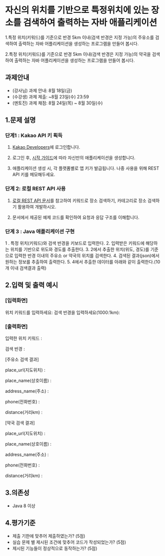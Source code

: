 # 자신의 위치를 기반으로 특정위치에 있는 장소를 검색하여 출력하는 자바 애플리케이션

1.특정 위치(키워드)를 ​​기준으로 반경 5km 이내(검색 반경은 지정 가능)의 주유소를 검색하여 출력하는 자바 어플리케이션을 생성하는 프로그램을 만들어 봅시다.

2.특정 위치(키워드)를 ​​기준으로 반경 5km 이내(검색 반경은 지정 가능)의 약국을 검색하여 출력하는 자바 어플리케이션을 생성하는 프로그램을 만들어 봅시다. 

## 과제안내

- (강사님) 과제 안내: 8월 18일(금)
- (수강생) 과제 제출: ~8월 23일(수) 23:59
- (멘토진) 과제 채점: 8월 24일(목) ~ 8월 30일(수)

## 1.문제 설명

### 단계1 : Kakao API 키 획득

1. [Kakao Developers](https://developers.kakao.com)에 로그인합니다.

2. 로그인 후, [시작 가이드](https://developers.kakao.com/docs/latest/ko/getting-started/app)에 따라 자신만의 애플리케이션을 생성합니다.

3. 애플리케이션 생성 시, 각 플랫폼별로 앱 키가 발급됩니다. 나중 사용을 위해 REST API 키를 메모해두세요.

### 단계 2: 로컬 REST API 사용

1. [로컬 REST API 문서](https://developers.kakao.com/docs/latest/ko/local/dev-guide)를 참고하여 키워드로 장소 검색하기, 카테고리로 장소 검색하기 활용하여 개발하시오.

2. 문서에서 제공된  예제 코드를 확인하여 요청과 응답 구조를 이해합니다.

### 단계 3 : Java 애플리케이션 구현

1 . 특정 위치(키워드)와 검색 반경을 키보드로 입력한다.
2. 입력받은 키워드에 해당하는 위치를 기반으로 위도와 경도를 추출한다. 
3. 2에서 추출한 위치(위도, 경도)를 기준으로 입력한 반경 이내의 주유소 or 약국의 위치를 검색한다.
4. 검색된 결과(json)에서 원하는 정보를 추출하여 출력한다.
5. 4에서 추출한 데이터를 아래와 같이 출력한다.(10개 이내 검색결과 출력)

## 2.입력 및 출력 예시

### [입력화면]

위치 키워드를 입력하세요:
검색 반경을 입력하세요(1000:1km):

### [출력화면]

입력한 위치 키워드 : 

검색 반경 :

[주유소 검색 결과]

place_url(지도위치) :

place_name(상호이름) :

address_name(주소) : 

phone(전화번호) : 

distance(거리km) :  


[약국 검색 결과]

place_url(지도위치) :

place_name(상호이름) :

address_name(주소) : 

phone(전화번호) : 

distance(거리km) : 

## 3.의존성

- Java 8 이상

## 4.평가기준

- 제출 기한에 맞추어 제출하였는가? (5점)
- 실습 문제 별 제시된 조건에 맞추어 코드가 작성되었는가? (5점)
- 제시된 기능들이 정상적으로 동작하는가? (5점)
